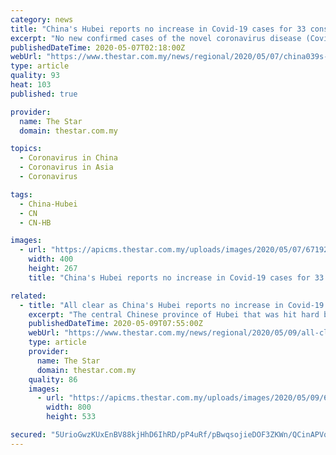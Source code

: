 ```yaml
---
category: news
title: "China's Hubei reports no increase in Covid-19 cases for 33 consecutive days"
excerpt: "No new confirmed cases of the novel coronavirus disease (Covid-19) were reported in central China's Hubei Province for Wednesday, the provincial health commission said on Thursday (May 7)."
publishedDateTime: 2020-05-07T02:18:00Z
webUrl: "https://www.thestar.com.my/news/regional/2020/05/07/china039s-hubei-reports-no-increase-in-covid-19-cases-for-33-consecutive-days"
type: article
quality: 93
heat: 103
published: true

provider:
  name: The Star
  domain: thestar.com.my

topics:
  - Coronavirus in China
  - Coronavirus in Asia
  - Coronavirus

tags:
  - China-Hubei
  - CN
  - CN-HB

images:
  - url: "https://apicms.thestar.com.my/uploads/images/2020/05/07/671920.jpg"
    width: 400
    height: 267
    title: "China's Hubei reports no increase in Covid-19 cases for 33 consecutive days"

related:
  - title: "All clear as China's Hubei reports no increase in Covid-19 cases for 35 consecutive days"
    excerpt: "The central Chinese province of Hubei that was hit hard by the coronavirus outbreak since December 2019 had reported no new confirmed cases for 35 consecutive days by Saturday (May 9), according to local health authorities."
    publishedDateTime: 2020-05-09T07:55:00Z
    webUrl: "https://www.thestar.com.my/news/regional/2020/05/09/all-clear-as-china039s-hubei-reports-no-increase-in-covid-19-cases-for-35-consecutive-days"
    type: article
    provider:
      name: The Star
      domain: thestar.com.my
    quality: 86
    images:
      - url: "https://apicms.thestar.com.my/uploads/images/2020/05/09/675140.jpg"
        width: 800
        height: 533

secured: "5UrioGwzKUxEnBV88kjHhD6IhRD/pP4uRf/pBwqsojieDOF3ZKWn/QCinAPVqw93TqQDFCQmAZErZx2QZtNVZTd9lS+O4Xur/nFX78ckK3/k5Ug3GXfmGZi721IwD6uFQGmHnO2uelTsKN77MO2CFfvgcpkU/w7BS31k+3DqtQWj0pRFVKfWWMQk+ztjWWH+JD3twyuyfStm8AetqYfoObqD40vcBalZLNvaKiNlWZdILzMOXa3n+SCqr8niPSxLcdYK3tt2q9oLRjK5r3xBqxmr2MDLPd9R4k3Kmh8e+0e2vq1LkFd5tWRy91I7p3N/DMvSM4UC9PVTU4TesCjxs7uSc5CxcR6ZhCGaLxBZWyYcVW0SIPBeWYaDzdsHrxOS0rkwQK5NSq01fGAyuMMdzaqBLYUaGHJnZdWdyxWRyWUl0XFIPVAXzYj/0jb88t9TW8oWOc+PX792Z7CVMivg7n7qPO9p6uRoy3EbgXjBuHA=;TVpCronx/g4reIgeW6qm4Q=="
---
```


